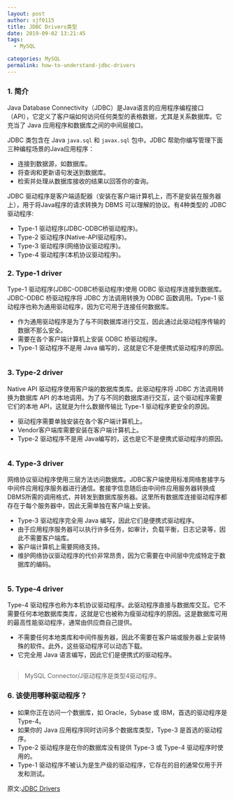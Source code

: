 ```yaml
---
layout: post
author: sjf0115
title: JDBC Drivers类型
date: 2019-09-02 13:21:45
tags:
  - MySQL

categories: MySQL
permalink: how-to-understand-jdbc-drivers
---
```


### 1. 简介

Java Database Connectivity（JDBC）是Java语言的应用程序编程接口（API），它定义了客户端如何访问任何类型的表格数据，尤其是关系数据库。它充当了 Java 应用程序和数据库之间的中间层接口。

JDBC 类包含在 Java `java.sql` 和 `javax.sql` 包中。JDBC 帮助你编写管理下面三种编程场景的Java应用程序：
- 连接到数据源，如数据库。
- 将查询和更新语句发送到数据库。
- 检索并处理从数据库接收的结果以回答你的查询。

JDBC 驱动程序是客户端适配器（安装在客户端计算机上，而不是安装在服务器上），用于将Java程序的请求转换为 DBMS 可以理解的协议。有4种类型的 JDBC 驱动程序:
- Type-1 驱动程序(JDBC-ODBC桥驱动程序)。
- Type-2 驱动程序(Native-API驱动程序)。
- Type-3 驱动程序(网络协议驱动程序)。
- Type-4 驱动程序(本机协议驱动程序)。

### 2. Type-1 driver

Type-1 驱动程序(JDBC-ODBC桥驱动程序)使用 ODBC 驱动程序连接到数据库。JDBC-ODBC 桥驱动程序将 JDBC 方法调用转换为 ODBC 函数调用。Type-1 驱动程序也称为通用驱动程序，因为它可用于连接任何数据库。
- 作为通用驱动程序是为了与不同数据库进行交互，因此通过此驱动程序传输的数据不那么安全。
- 需要在各个客户端计算机上安装 ODBC 桥驱动程序。
- Type-1 驱动程序不是用 Java 编写的，这就是它不是便携式驱动程序的原因。

![]()

### 3. Type-2 driver

Native API 驱动程序使用客户端的数据库类库。此驱动程序将 JDBC 方法调用转换为数据库 API 的本地调用。为了与不同的数据库进行交互，这个驱动程序需要它们的本地 API，这就是为什么数据传输比 Type-1 驱动程序更安全的原因。
- 驱动程序需要单独安装在各个客户端计算机上。
- Vendor客户端库需要安装在客户端计算机上。
- Type-2 驱动程序不是用 Java编写的，这也是它不是便携式驱动程序的原因。

![]()

### 4. Type-3 driver

网络协议驱动程序使用三层方法访问数据库。JDBC客户端使用标准网络套接字与中间件应用程序服务器进行通信。套接字信息随后由中间件应用服务器转换成DBMS所需的调用格式，并转发到数据库服务器。这里所有数据库连接驱动程序都存在于每个服务器中，因此无需单独在客户端上安装。
- Type-3 驱动程序完全用 Java 编写，因此它们是便携式驱动程序。
- 由于应用程序服务器可以执行许多任务，如审计，负载平衡，日志记录等，因此不需要客户端库。
- 客户端计算机上需要网络支持。
- 维护网络协议驱动程序的代价非常昂贵，因为它需要在中间层中完成特定于数据库的编码。

![]()

### 5. Type-4 driver

Type-4 驱动程序也称为本机协议驱动程序。此驱动程序直接与数据库交互。它不需要任何本地数据库类库，这就是它也被称为瘦驱动程序的原因。这是数据库可用的最高性能驱动程序，通常由供应商自己提供。
- 不需要任何本地类库和中间件服务器，因此不需要在客户端或服务器上安装特殊的软件。此外，这些驱动程序可以动态下载。
- 它完全用 Java 语言编写，因此它们是便携式的驱动程序。

![]()

> MySQL Connector/J驱动程序是类型4驱动程序。

### 6. 该使用哪种驱动程序？

- 如果你正在访问一个数据库，如 Oracle，Sybase 或 IBM，首选的驱动程序是 Type-4。
- 如果你的 Java 应用程序同时访问多个数据库类型，Type-3 是首选的驱动程序。
- Type-2 驱动程序是在你的数据库没有提供 Type-3 或 Type-4 驱动程序时使用的。
- Type-1 驱动程序不被认为是生产级的驱动程序，它存在的目的通常仅用于开发和测试。

原文:[JDBC Drivers](https://www.geeksforgeeks.org/jdbc-drivers/)
